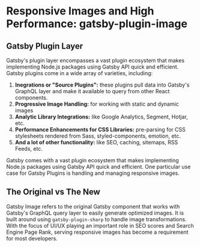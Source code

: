 [comment]: # (Refer to this site for further details - https://www.gatsbyjs.com/plugins/gatsby-plugin-image/)

# Responsive Images and High Performance: gatsby-plugin-image
## Gatsby Plugin Layer
Gatsby's plugin layer encompasses a vast plugin ecosystem that makes implementing Node.js packages using Gatsby API quick and efficient. Gatsby plugins come in a wide array of varieties, including: 
1. **Inegrations or "Source Plugins":** these plugins pull data into Gatsby's GraphQL layer and make it available to query from other React components. 
2. **Progressive Image Handling:** for working with static and dynamic images 
3. **Analytic Library Integrations:** like Google Analytics, Segment, Hotjar, etc. 
4. **Performance Enhancements for CSS Libraries:** pre-parsing for CSS stylesheets rendered from Sass, styled-components, emotion, etc. 
5. **And a lot of other functionality:** like SEO, caching, sitemaps, RSS Feeds, etc.  

Gatsby comes with a vast plugin ecosystem that makes implementing Node.js packages using Gatsby API quick and efficient. One particular use case for Gatsby Plugins is handling and managing responsive images.

## The Original vs The New
Gatsby Image refers to the original Gatsby component that works with Gatsby's GraphQL query layer to easily generate optimized images. It is built around using `gatsby-plugin-sharp` to handle image transformations. With the focus of UI/UX playing an important role in SEO scores and Search Engine Page Rank, serving responsive images has become a requirement for most developers. 

